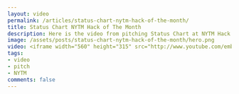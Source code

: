 ```yaml
---
layout: video
permalink: /articles/status-chart-nytm-hack-of-the-month/
title: Status Chart NYTM Hack of The Month
description: Here is the video from pitching Status Chart at NYTM Hack of The Month.
image: /assets/posts/status-chart-nytm-hack-of-the-month/hero.png
video: <iframe width="560" height="315" src="http://www.youtube.com/embed/8d-SUIxGiu8" frameborder="0" allowfullscreen></iframe>
tags:
- video
- pitch
- NYTM
comments: false
---
```


<!-- <div class="hero">{% asset posts/status-chart-nytm-hack-of-the-month/hero.png %}</div> -->

<!-- <a href="https://www.statuschart.com">Status Chart</a> (NYTM Hack of The Month 2012) -->
